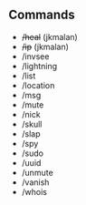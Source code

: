 Commands
------------

* ~~/heal~~ (jkmalan)
* ~~/ip~~ (jkmalan)
* /invsee
* /lightning
* /list
* /location
* /msg
* /mute
* /nick
* /skull
* /slap
* /spy
* /sudo
* /uuid
* /unmute
* /vanish
* /whois